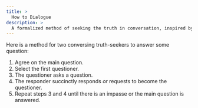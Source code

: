 ```yaml
---
title: >
  How to Dialogue
description: >
  A formalized method of seeking the truth in conversation, inspired by Plato’s dialogues.
---
```


Here is a method for two conversing truth-seekers to answer some question:

1. Agree on the main question.
2. Select the first questioner.
3. The questioner asks a question.
4. The responder succinctly responds _or_ requests to become the questioner.
5. Repeat steps 3 and 4 until there is an impasse or the main question is answered.
